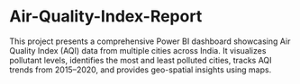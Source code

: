 # Air-Quality-Index-Report
This project presents a comprehensive Power BI dashboard showcasing Air Quality Index (AQI) data from multiple cities across India. It visualizes pollutant levels, identifies the most and least polluted cities, tracks AQI trends from 2015–2020, and provides geo-spatial insights using maps.

